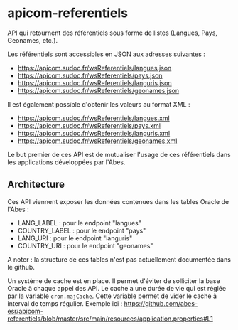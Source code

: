 # apicom-referentiels

API qui retournent des référentiels sous forme de listes (Langues, Pays, Geonames, etc.).

Les référentiels sont accessibles en JSON aux adresses suivantes : 
- https://apicom.sudoc.fr/wsReferentiels/langues.json
- https://apicom.sudoc.fr/wsReferentiels/pays.json
- https://apicom.sudoc.fr/wsReferentiels/languris.json
- https://apicom.sudoc.fr/wsReferentiels/geonames.json

Il est également possible d'obtenir les valeurs au format XML :
- https://apicom.sudoc.fr/wsReferentiels/langues.xml
- https://apicom.sudoc.fr/wsReferentiels/pays.xml
- https://apicom.sudoc.fr/wsReferentiels/languris.xml
- https://apicom.sudoc.fr/wsReferentiels/geonames.xml

Le but premier de ces API est de mutualiser l'usage de ces référentiels dans les applications développées par l'Abes.

## Architecture

Ces API viennent exposer les données contenues dans les tables Oracle de l'Abes :
- LANG_LABEL : pour le endpoint "langues"
- COUNTRY_LABEL : pour le endpoint "pays"
- LANG_URI : pour le endpoint "languris"
- COUNTRY_URI : pour le endpoint "geonames"

A noter : la structure de ces tables n'est pas actuellement documentée dans le github.

Un système de cache est en place. Il permet d'éviter de solliciter la base Oracle à chaque appel des API. Le cache a une durée de vie qui est réglée par la variable `cron.majCache`. Cette variable permet de vider le cache à interval de temps régulier. Exemple ici :
https://github.com/abes-esr/apicom-referentiels/blob/master/src/main/resources/application.properties#L1
